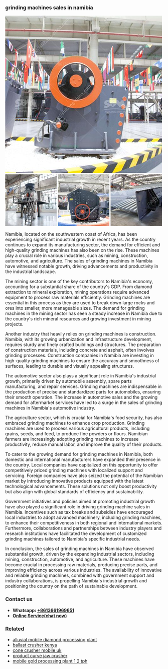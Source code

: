 <h3>grinding machines sales in namibia</h3><img src='1708497610.jpg' alt=''><p>Namibia, located on the southwestern coast of Africa, has been experiencing significant industrial growth in recent years. As the country continues to expand its manufacturing sector, the demand for efficient and high-quality grinding machines has also been on the rise. These machines play a crucial role in various industries, such as mining, construction, automotive, and agriculture. The sales of grinding machines in Namibia have witnessed notable growth, driving advancements and productivity in the industrial landscape.</p><p>The mining sector is one of the key contributors to Namibia's economy, accounting for a substantial share of the country's GDP. From diamond extraction to mineral exploration, mining operations require advanced equipment to process raw materials efficiently. Grinding machines are essential in this process as they are used to break down large rocks and ores into smaller, more manageable sizes. The demand for grinding machines in the mining sector has seen a steady increase in Namibia due to the country's rich mineral resources and growing investment in mining projects.</p><p>Another industry that heavily relies on grinding machines is construction. Namibia, with its growing urbanization and infrastructure development, requires sturdy and finely crafted buildings and structures. The preparation of construction materials, including concrete and asphalt, often involves grinding processes. Construction companies in Namibia are investing in high-quality grinding machines to ensure the accuracy and smoothness of surfaces, leading to durable and visually appealing structures.</p><p>The automotive sector also plays a significant role in Namibia's industrial growth, primarily driven by automobile assembly, spare parts manufacturing, and repair services. Grinding machines are indispensable in the production of precise and standardized parts for automobiles, ensuring their smooth operation. The increase in automotive sales and the growing demand for aftermarket services have led to a surge in the sales of grinding machines in Namibia's automotive industry.</p><p>The agriculture sector, which is crucial for Namibia's food security, has also embraced grinding machines to enhance crop production. Grinding machines are used to process various agricultural products, including grains, seeds, and feed, to produce fine powders or flours. Namibian farmers are increasingly adopting grinding machines to increase productivity, reduce manual labor, and improve the quality of their products.</p><p>To cater to the growing demand for grinding machines in Namibia, both domestic and international manufacturers have expanded their presence in the country. Local companies have capitalized on this opportunity to offer competitively priced grinding machines with localized support and servicing. Foreign companies have also seized the potential of the Namibian market by introducing innovative products equipped with the latest technological advancements. These solutions not only boost productivity but also align with global standards of efficiency and sustainability.</p><p>Government initiatives and policies aimed at promoting industrial growth have also played a significant role in driving grinding machine sales in Namibia. Incentives such as tax breaks and subsidies have encouraged local industries to adopt advanced machinery, including grinding machines, to enhance their competitiveness in both regional and international markets. Furthermore, collaborations and partnerships between industry players and research institutions have facilitated the development of customized grinding machines tailored to Namibia's specific industrial needs.</p><p>In conclusion, the sales of grinding machines in Namibia have observed substantial growth, driven by the expanding industrial sectors, including mining, construction, automotive, and agriculture. These machines have become crucial in processing raw materials, producing precise parts, and improving efficiency across various industries. The availability of innovative and reliable grinding machines, combined with government support and industry collaborations, is propelling Namibia's industrial growth and positioning the country on the path of sustainable development.</p><h3>Contact us</h3><ul><li><strong>Whatsapp:&nbsp;<a href="https://wa.me/8613661969651">+8613661969651</a></strong></li><li><a href="https://swt.shibang-china.com/?git&amp;zhl&amp;grinding machines sales in namibia"><strong>Online Service(chat now)</strong></a></li></ul><h3>Related</h3><ul><li><a href='alluvial mobile diamond processing plant.md'>alluvial mobile diamond processing plant</a></li><li><a href='ballast crusher kenya.md'>ballast crusher kenya</a></li><li><a href='cone crusher mobile uk.md'>cone crusher mobile uk</a></li><li><a href='product curve jaw crusher.md'>product curve jaw crusher</a></li><li><a href='mobile gold processing plant 1 2 tph.md'>mobile gold processing plant 1 2 tph</a></li></ul>